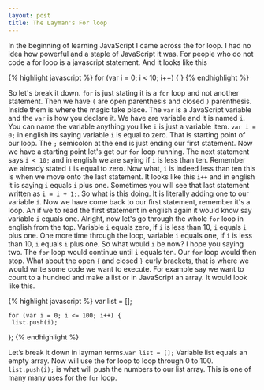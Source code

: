 ```yaml
---
layout: post
title: The Layman's For loop
---
```

In the beginning of learning JavaScript I came across the for loop.  I had no idea how powerful and a staple of JavaScript it was. For people who do not code a for loop is a javascript statement. And it looks like this

{% highlight javascript %}
	for (var i = 0; i < 10; i++) { }
    {% endhighlight %}

So let's break it down. `for` is just stating it is a `for` loop and not another statement.  Then we have `(` are open parenthesis and closed `)` parenthesis. Inside them is where the magic take place. The `var` is  a JavaScript variable and the `var` is how you declare it. We have are variable and it is named `i`. You can name the variable anything you like `i` is just a variable item. `var i = 0;` in english its saying variable `i` is equal to zero. That is starting point of our loop.  The `;` semicolon at the end is just ending our first statement. Now we have a starting point let's get our  `for` loop running. The next statement says `i < 10;` and in english we are saying if `i` is less than ten. Remember we already stated `i` is equal to zero. Now what, `i` is indeed less than ten this is when we move onto the last statement.  It looks like this `i++` and in english it is saying `i` equals `i` plus one. Sometimes you will see that last statement written as `i = i + 1;`. So what is this doing. It is literally adding one to our variable `i`. Now we have come back to our first statement, remember it's a loop. An if we to read the first statement in english again it would know say variable `i` equals one. Alright, now let's go through the whole `for` loop in english from the top. Variable `i` equals zero, if `i` is less than 10, `i` equals `i` plus one. One more time through the loop, variable `i` equals one, if `i` is less than 10, `i` equals `i` plus one. So what would `i` be now? I hope you saying two. The `for` loop would continue until `i` equals ten. Our `for` loop would then stop. What about the open `{` and closed `}` curly brackets, that is where we would write some code we want to execute. For example say we want to count to a hundred and make a list or in JavaScript an array. It would look like this.

 {% highlight javascript %}
	var list = [];

	for (var i = 0; i <= 100; i++) {
     list.push(i);
};
{% endhighlight %}              

Let’s break it down in layman terms.`var list = [];`  Variable list  equals an empty array. Now will use the for loop to loop through 0 to 100. `list.push(i);` is what will push the numbers to our list array.  This is one of many many uses for the `for` loop.    
